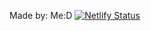 Made by: Me:D
[![Netlify Status](https://api.netlify.com/api/v1/badges/1655824d-430e-4b1f-ab15-323b486ec7a8/deploy-status)](https://app.netlify.com/sites/double-trouble1/deploys)
